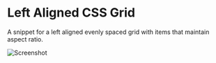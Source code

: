 # Left Aligned CSS Grid

A snippet for a left aligned evenly spaced grid with items that maintain aspect ratio.

![Screenshot](https://github.com/daltonrowe/left-aligned-css-grid/blob/master/screenshot.png?raw=true)
